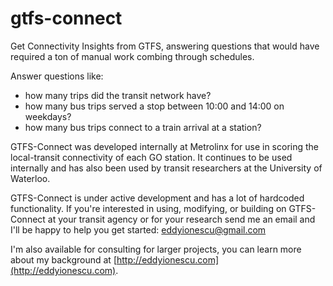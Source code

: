 # gtfs-connect
Get Connectivity Insights from GTFS, answering questions that would have required a ton of manual work combing through schedules.

Answer questions like:
- how many trips did the transit network have?
- how many bus trips served a stop between 10:00 and 14:00 on weekdays?
- how many bus trips connect to a train arrival at a station?

GTFS-Connect was developed internally at Metrolinx for use in scoring the local-transit connectivity of each GO station.
It continues to be used internally and has also been used by transit researchers at the University of Waterloo.

GTFS-Connect is under active development and has a lot of hardcoded functionality. If you're interested in using, modifying, or building on GTFS-Connect at your transit agency or for your research send me an email and I'll be happy to help you get started: eddyionescu@gmail.com

I'm also available for consulting for larger projects, you can learn more about my background at [http://eddyionescu.com](http://eddyionescu.com).
